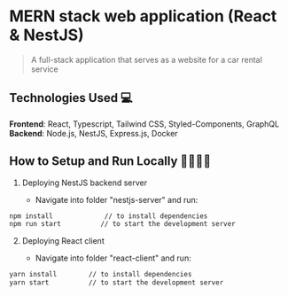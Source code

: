 # MERN stack web application (React & NestJS)

> A full-stack application that serves as a website for a car rental service

## Technologies Used 💻

**Frontend**: React, Typescript, Tailwind CSS, Styled-Components, GraphQL
<br />**Backend**: Node.js, NestJS, Express.js, Docker

## How to Setup and Run Locally 🏃‍♂️🏃‍♀️

1. Deploying NestJS backend server

   - Navigate into folder "nestjs-server" and run:

```bash
npm install             // to install dependencies
npm run start          // to start the development server
```

2. Deploying React client

   - Navigate into folder "react-client" and run:

```bash
yarn install        // to install dependencies
yarn start          // to start the development server
```
